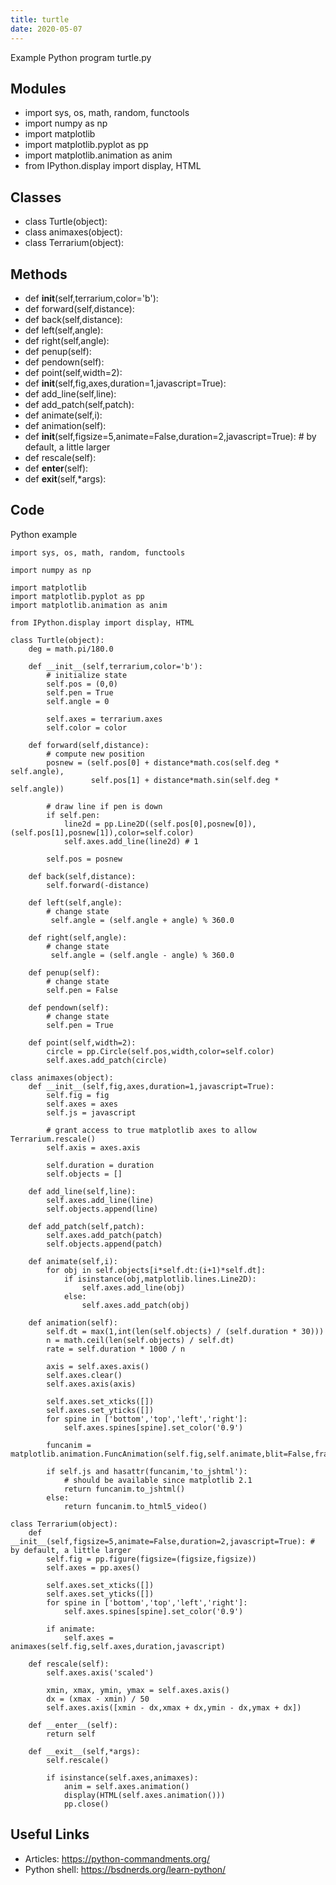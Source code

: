 ```yaml
---
title: turtle
date: 2020-05-07
---
```

Example Python program turtle.py

## Modules

* import sys, os, math, random, functools
* import numpy as np
* import matplotlib
* import matplotlib.pyplot as pp
* import matplotlib.animation as anim
* from IPython.display import display, HTML

## Classes

* class Turtle(object):
* class animaxes(object):
* class Terrarium(object):

## Methods

* def __init__(self,terrarium,color='b'):
* def forward(self,distance):
* def back(self,distance):
* def left(self,angle):
* def right(self,angle):
* def penup(self):
* def pendown(self):
* def point(self,width=2):
* def __init__(self,fig,axes,duration=1,javascript=True):
* def add_line(self,line):
* def add_patch(self,patch):
* def animate(self,i):
* def animation(self):
* def __init__(self,figsize=5,animate=False,duration=2,javascript=True): # by default, a little larger
* def rescale(self):
* def __enter__(self):
* def __exit__(self,*args):

## Code

Python example

    import sys, os, math, random, functools
    
    import numpy as np
    
    import matplotlib
    import matplotlib.pyplot as pp
    import matplotlib.animation as anim
    
    from IPython.display import display, HTML
    
    class Turtle(object):
        deg = math.pi/180.0
        
        def __init__(self,terrarium,color='b'):
            # initialize state
            self.pos = (0,0)
            self.pen = True 
            self.angle = 0
            
            self.axes = terrarium.axes
            self.color = color
            
        def forward(self,distance):
            # compute new position
            posnew = (self.pos[0] + distance*math.cos(self.deg * self.angle),
                      self.pos[1] + distance*math.sin(self.deg * self.angle))
            
            # draw line if pen is down
            if self.pen:
                line2d = pp.Line2D((self.pos[0],posnew[0]),(self.pos[1],posnew[1]),color=self.color)
                self.axes.add_line(line2d) # 1
            
            self.pos = posnew
    
        def back(self,distance):
            self.forward(-distance)            
                
        def left(self,angle):
            # change state
             self.angle = (self.angle + angle) % 360.0
    
        def right(self,angle):
            # change state
             self.angle = (self.angle - angle) % 360.0
                
        def penup(self):
            # change state
            self.pen = False
        
        def pendown(self):
            # change state
            self.pen = True
        
        def point(self,width=2):
            circle = pp.Circle(self.pos,width,color=self.color)
            self.axes.add_patch(circle)
            
    class animaxes(object):
        def __init__(self,fig,axes,duration=1,javascript=True):
            self.fig = fig
            self.axes = axes
            self.js = javascript
            
            # grant access to true matplotlib axes to allow Terrarium.rescale()
            self.axis = axes.axis
            
            self.duration = duration        
            self.objects = []
        
        def add_line(self,line):
            self.axes.add_line(line)
            self.objects.append(line)
            
        def add_patch(self,patch):
            self.axes.add_patch(patch)
            self.objects.append(patch)
            
        def animate(self,i):
            for obj in self.objects[i*self.dt:(i+1)*self.dt]:
                if isinstance(obj,matplotlib.lines.Line2D):
                    self.axes.add_line(obj)
                else:
                    self.axes.add_patch(obj)
        
        def animation(self):
            self.dt = max(1,int(len(self.objects) / (self.duration * 30)))
            n = math.ceil(len(self.objects) / self.dt)        
            rate = self.duration * 1000 / n
            
            axis = self.axes.axis()
            self.axes.clear()
            self.axes.axis(axis)
            
            self.axes.set_xticks([])
            self.axes.set_yticks([])
            for spine in ['bottom','top','left','right']:
                self.axes.spines[spine].set_color('0.9')
            
            funcanim = matplotlib.animation.FuncAnimation(self.fig,self.animate,blit=False,frames=n,interval=rate,repeat=False)    
            
            if self.js and hasattr(funcanim,'to_jshtml'):
                # should be available since matplotlib 2.1
                return funcanim.to_jshtml()
            else:
                return funcanim.to_html5_video()
                       
    class Terrarium(object):    
        def __init__(self,figsize=5,animate=False,duration=2,javascript=True): # by default, a little larger
            self.fig = pp.figure(figsize=(figsize,figsize))
            self.axes = pp.axes()
            
            self.axes.set_xticks([])
            self.axes.set_yticks([])
            for spine in ['bottom','top','left','right']:
                self.axes.spines[spine].set_color('0.9')
            
            if animate:
                self.axes = animaxes(self.fig,self.axes,duration,javascript)
                
        def rescale(self):
            self.axes.axis('scaled')
    
            xmin, xmax, ymin, ymax = self.axes.axis()
            dx = (xmax - xmin) / 50
            self.axes.axis([xmin - dx,xmax + dx,ymin - dx,ymax + dx])
                
        def __enter__(self):
            return self
        
        def __exit__(self,*args):
            self.rescale()
            
            if isinstance(self.axes,animaxes):
                anim = self.axes.animation()
                display(HTML(self.axes.animation()))
                pp.close()
    

## Useful Links

- Articles: https://python-commandments.org/
- Python shell: https://bsdnerds.org/learn-python/
